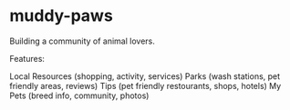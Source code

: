 muddy-paws
==========

Building a community of animal lovers. 

Features:

Local Resources (shopping, activity, services)
Parks (wash stations, pet friendly areas, reviews)
Tips (pet friendly restourants, shops, hotels)
My Pets (breed info, community, photos)
